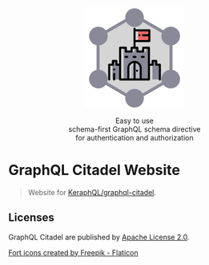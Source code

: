 <div align="center">
	<img src="./static/img/graphql-citadel.png" width="200">
	<p>Easy to use<br>schema-first GraphQL schema directive<br>for authentication and authorization</p>
</div>

# GraphQL Citadel Website

> Website for [KeraphQL/graphql-citadel](https://github.com/KeraphQL/graphql-citadel).

## Licenses

GraphQL Citadel are published by [Apache License 2.0](./LICENSE).

[Fort icons created by Freepik - Flaticon](https://www.flaticon.com/free-icons/fort)

